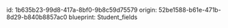 id: 1b635b23-99d8-417a-8bf0-9b8c59d75579
origin: 52be1588-b61e-471b-8d29-b840b8857ac0
blueprint: Student_fields
